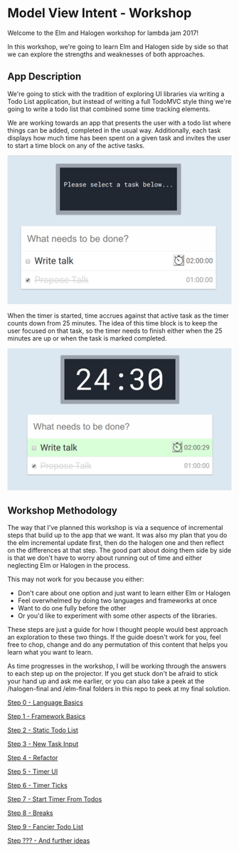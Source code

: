 # Model View Intent - Workshop

Welcome to the Elm and Halogen workshop for lambda jam 2017!

In this workshop, we're going to learn Elm and Halogen side
by side so that we can explore the strengths and weaknesses 
of both approaches.

## App Description

We're going to stick with the tradition of exploring UI libraries
via writing a Todo List application, but instead of writing a full
TodoMVC style thing we're going to write a todo list that combined
some time tracking elements. 

We are working towards an app that presents the user with a todo list
where things can be added, completed in the usual way. Additionally,
each task displays how much time has been spent on a given task and
invites the user to start a time block on any of the active tasks.

![initialised app](./images/init.png?raw=true)

When the timer is started, time accrues against that active task as 
the timer counts down from 25 minutes. The idea of this time block
is to keep the user focused on that task, so the timer needs to finish
either when the 25 minutes are up or when the task is marked completed.

![running timer](./images/running.png?raw=true)

## Workshop Methodology

The way that I've planned this workshop is via a sequence of incremental
steps that build up to the app that we want. It was also my plan that 
you do the elm incremental update first, then do the halogen one and then 
reflect on the differences at that step. The good part about doing them side
by side is that we don't have to worry about running out of time and either
neglecting Elm or Halogen in the process.

This may not work for you because you either:
  - Don't care about one option and just want to learn either Elm or Halogen
  - Feel overwhelmed by doing two languages and frameworks at once
  - Want to do one fully before the other
  - Or you'd like to experiment with some other aspects of the libraries.

These steps are just a guide for how I thought people would best approach 
an exploration to these two things. If the guide doesn't work for you, feel
free to chop, change and do any permutation of this content that helps you
learn what you want to learn. 

As time progresses in the workshop, I will be working through the answers to
each step up on the projector. If you get stuck don't be afraid to stick your
hand up and ask me earlier, or you can also take a peek at the /halogen-final 
and /elm-final folders in this repo to peek at my final solution. 

[Step 0 - Language Basics](./0-language.md)

[Step 1 - Framework Basics](./1-framework.md)

[Step 2 - Static Todo List](./2-static-todos.md)

[Step 3 - New Task Input](./3-input.md)

[Step 4 - Refactor](./4-refactor-todos.md)

[Step 5 - Timer UI](./5-static-timer.md)

[Step 6 - Timer Ticks](./6-ticker.md)

[Step 7 - Start Timer From Todos](./7-start-timer.md)

[Step 8 - Breaks](./8-breaks.md)

[Step 9 - Fancier Todo List](./9-fancy-list.md)

[Step ??? - And further ideas](./10-further.md)